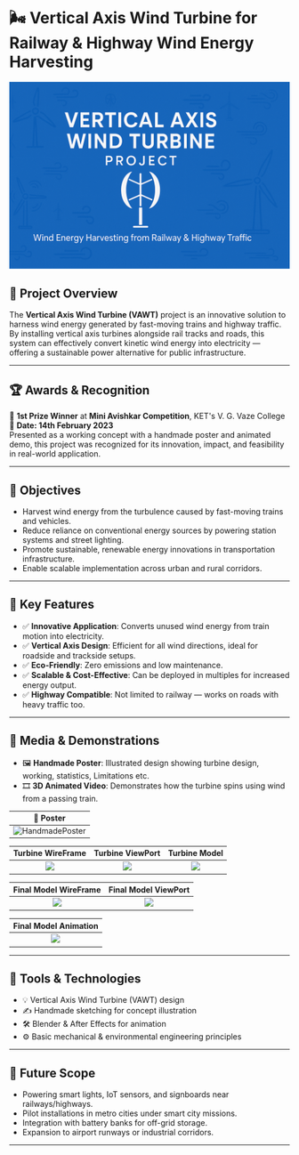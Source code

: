 # 🌬️ Vertical Axis Wind Turbine for Railway & Highway Wind Energy Harvesting

![Project Banner](Images/Vertical_axis_banner.png) <!-- Replace with your banner image if available -->

## 📌 Project Overview

The **Vertical Axis Wind Turbine (VAWT)** project is an innovative solution to harness wind energy generated by fast-moving trains and highway traffic. By installing vertical axis turbines alongside rail tracks and roads, this system can effectively convert kinetic wind energy into electricity — offering a sustainable power alternative for public infrastructure.

---

## 🏆 Awards & Recognition

🥇 **1st Prize Winner** at **Mini Avishkar Competition**, KET's V. G. Vaze College  
📅 **Date: 14th February 2023**
<br>
Presented as a working concept with a handmade poster and animated demo, this project was recognized for its innovation, impact, and feasibility in real-world application.
<!--
🏆 Awards & Recognition
🥇 1st Prize Winner at Mini Avishkar Competition, KET's V. G. Vaze College
📅 Date: 14th February 2023
Presented with a handmade poster and animated demo, this project was recognized for its innovation, impact, and feasibility in real-world application.-->
---

## 🎯 Objectives

- Harvest wind energy from the turbulence caused by fast-moving trains and vehicles.
- Reduce reliance on conventional energy sources by powering station systems and street lighting.
- Promote sustainable, renewable energy innovations in transportation infrastructure.
- Enable scalable implementation across urban and rural corridors.

---

## 🚀 Key Features

- ✅ **Innovative Application**: Converts unused wind energy from train motion into electricity.
- ✅ **Vertical Axis Design**: Efficient for all wind directions, ideal for roadside and trackside setups.
- ✅ **Eco-Friendly**: Zero emissions and low maintenance.
- ✅ **Scalable & Cost-Effective**: Can be deployed in multiples for increased energy output.
- ✅ **Highway Compatible**: Not limited to railway — works on roads with heavy traffic too.

---

## 🎥 Media & Demonstrations

- 🖼️ **Handmade Poster**: Illustrated design showing turbine design, working, statistics, Limitations etc.
- 🎞️ **3D Animated Video**: Demonstrates how the turbine spins using wind from a passing train.

| 🧾 Poster |
|--------------------|
| ![HandmadePoster](Images/Poster.jpg) |

Turbine WireFrame |  Turbine ViewPort | Turbine Model
:-------------------------:|:------------------------:|:-------------------------:
![](TurbineModel/wired_frame_Turbine.gif) |  ![](TurbineModel/ModelRender.gif) |  ![](TurbineModel/TurbineAnimation.gif)



Final Model WireFrame | Final Model ViewPort |
:-------------------------:|:------------------------:|
![](Final3dModel/wireframe_Render.gif) | ![](Final3dModel/ViewPortRender.gif) |
<!--

| Final Model ViewPort |
|:------------------------:|
|  ![](Final3dModel/ViewPortRender.gif) |
-->

| Final Model Animation |
|:------------------------:|
|  ![](Final3dModel/ModelAnimation.gif) |

---

## 🧰 Tools & Technologies

- 💡 Vertical Axis Wind Turbine (VAWT) design
- ✍️ Handmade sketching for concept illustration
- 🛠 Blender & After Effects for animation
- ⚙️ Basic mechanical & environmental engineering principles

---

## 🌱 Future Scope

- Powering smart lights, IoT sensors, and signboards near railways/highways.
- Pilot installations in metro cities under smart city missions.
- Integration with battery banks for off-grid storage.
- Expansion to airport runways or industrial corridors.

---

